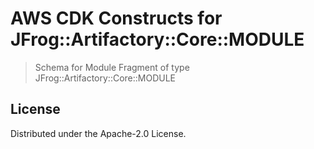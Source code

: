 # AWS CDK Constructs for JFrog::Artifactory::Core::MODULE

> Schema for Module Fragment of type JFrog::Artifactory::Core::MODULE


## License

Distributed under the Apache-2.0 License.
